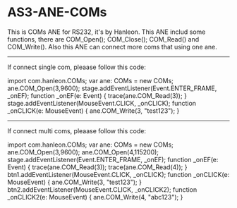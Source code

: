 # AS3-ANE-COMs
This is COMs ANE for RS232, it's by Hanleon.
This ANE includ some functions, there are COM_Open(); COM_Close(); COM_Read() and COM_Write().
Also this ANE can connect more coms that using one ane.

-----------------------------------------------------------------------------
If connect single com, pleaase follow this code:

import com.hanleon.COMs;
var ane: COMs = new COMs;
ane.COM_Open(3,9600);
stage.addEventListener(Event.ENTER_FRAME, _onEF);
function _onEF(e: Event)
{
	trace(ane.COM_Read(3));
}
stage.addEventListener(MouseEvent.CLICK, _onCLICK);
function _onCLICK(e: MouseEvent)
{
	ane.COM_Write(3, "test123");
}

-----------------------------------------------------------------------------
If connect multi coms, pleaase follow this code:

import com.hanleon.COMs;
var ane: COMs = new COMs;
ane.COM_Open(3,9600);
ane.COM_Open(4,115200);
stage.addEventListener(Event.ENTER_FRAME, _onEF);
function _onEF(e: Event)
{
	trace(ane.COM_Read(3));
  	trace(ane.COM_Read(4));
}
btn1.addEventListener(MouseEvent.CLICK, _onCLICK);
function _onCLICK(e: MouseEvent)
{
	ane.COM_Write(3, "test123");
}
btn2.addEventListener(MouseEvent.CLICK, _onCLICK2);
function _onCLICK2(e: MouseEvent)
{
	ane.COM_Write(4, "abc123");
}
